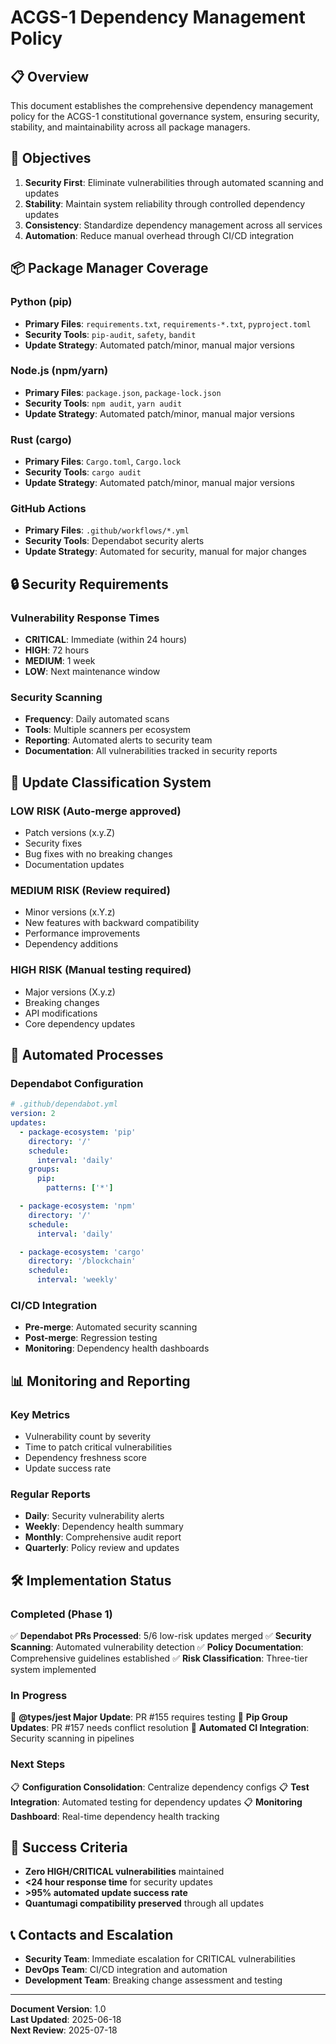 # ACGS-1 Dependency Management Policy

## 📋 **Overview**

This document establishes the comprehensive dependency management policy for the ACGS-1 constitutional governance system, ensuring security, stability, and maintainability across all package managers.

## 🎯 **Objectives**

1. **Security First**: Eliminate vulnerabilities through automated scanning and updates
2. **Stability**: Maintain system reliability through controlled dependency updates
3. **Consistency**: Standardize dependency management across all services
4. **Automation**: Reduce manual overhead through CI/CD integration

## 📦 **Package Manager Coverage**

### **Python (pip)**

- **Primary Files**: `requirements.txt`, `requirements-*.txt`, `pyproject.toml`
- **Security Tools**: `pip-audit`, `safety`, `bandit`
- **Update Strategy**: Automated patch/minor, manual major versions

### **Node.js (npm/yarn)**

- **Primary Files**: `package.json`, `package-lock.json`
- **Security Tools**: `npm audit`, `yarn audit`
- **Update Strategy**: Automated patch/minor, manual major versions

### **Rust (cargo)**

- **Primary Files**: `Cargo.toml`, `Cargo.lock`
- **Security Tools**: `cargo audit`
- **Update Strategy**: Automated patch/minor, manual major versions

### **GitHub Actions**

- **Primary Files**: `.github/workflows/*.yml`
- **Security Tools**: Dependabot security alerts
- **Update Strategy**: Automated for security, manual for major changes

## 🔒 **Security Requirements**

### **Vulnerability Response Times**

- **CRITICAL**: Immediate (within 24 hours)
- **HIGH**: 72 hours
- **MEDIUM**: 1 week
- **LOW**: Next maintenance window

### **Security Scanning**

- **Frequency**: Daily automated scans
- **Tools**: Multiple scanners per ecosystem
- **Reporting**: Automated alerts to security team
- **Documentation**: All vulnerabilities tracked in security reports

## 🚦 **Update Classification System**

### **LOW RISK** (Auto-merge approved)

- Patch versions (x.y.Z)
- Security fixes
- Bug fixes with no breaking changes
- Documentation updates

### **MEDIUM RISK** (Review required)

- Minor versions (x.Y.z)
- New features with backward compatibility
- Performance improvements
- Dependency additions

### **HIGH RISK** (Manual testing required)

- Major versions (X.y.z)
- Breaking changes
- API modifications
- Core dependency updates

## 🔄 **Automated Processes**

### **Dependabot Configuration**

```yaml
# .github/dependabot.yml
version: 2
updates:
  - package-ecosystem: 'pip'
    directory: '/'
    schedule:
      interval: 'daily'
    groups:
      pip:
        patterns: ['*']

  - package-ecosystem: 'npm'
    directory: '/'
    schedule:
      interval: 'daily'

  - package-ecosystem: 'cargo'
    directory: '/blockchain'
    schedule:
      interval: 'weekly'
```

### **CI/CD Integration**

- **Pre-merge**: Automated security scanning
- **Post-merge**: Regression testing
- **Monitoring**: Dependency health dashboards

## 📊 **Monitoring and Reporting**

### **Key Metrics**

- Vulnerability count by severity
- Time to patch critical vulnerabilities
- Dependency freshness score
- Update success rate

### **Regular Reports**

- **Daily**: Security vulnerability alerts
- **Weekly**: Dependency health summary
- **Monthly**: Comprehensive audit report
- **Quarterly**: Policy review and updates

## 🛠 **Implementation Status**

### **Completed (Phase 1)**

✅ **Dependabot PRs Processed**: 5/6 low-risk updates merged
✅ **Security Scanning**: Automated vulnerability detection
✅ **Policy Documentation**: Comprehensive guidelines established
✅ **Risk Classification**: Three-tier system implemented

### **In Progress**

🔄 **@types/jest Major Update**: PR #155 requires testing
🔄 **Pip Group Updates**: PR #157 needs conflict resolution
🔄 **Automated CI Integration**: Security scanning in pipelines

### **Next Steps**

📋 **Configuration Consolidation**: Centralize dependency configs
📋 **Test Integration**: Automated testing for dependency updates
📋 **Monitoring Dashboard**: Real-time dependency health tracking

## 🎯 **Success Criteria**

- **Zero HIGH/CRITICAL vulnerabilities** maintained
- **<24 hour response time** for security updates
- **>95% automated update success rate**
- **Quantumagi compatibility preserved** through all updates

## 📞 **Contacts and Escalation**

- **Security Team**: Immediate escalation for CRITICAL vulnerabilities
- **DevOps Team**: CI/CD integration and automation
- **Development Team**: Breaking change assessment and testing

---

**Document Version**: 1.0  
**Last Updated**: 2025-06-18  
**Next Review**: 2025-07-18
